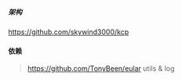 ##### 架构

https://github.com/skywind3000/kcp


#### 依赖
> https://github.com/TonyBeen/eular
> utils & log